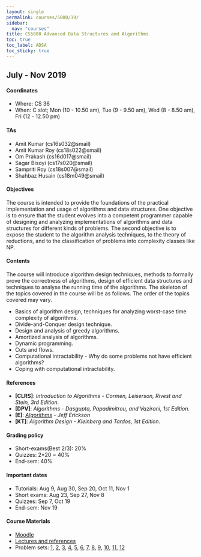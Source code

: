 ```yaml
---
layout: single
permalink: courses/5800/19/
sidebar:
  nav: "courses"
title: CS5800 Advanced Data Structures and Algorithms
toc: true
toc_label: ADSA
toc_sticky: true
---
```


## July - Nov 2019

#### Coordinates
- Where: CS 36
- When: C slot; Mon (10 - 10.50 am), Tue (9 - 9.50 am), Wed (8 - 8.50 am), Fri (12 - 12.50 pm)

#### TAs
- Amit Kumar (cs16s032@smail)
- Amit Kumar Roy (cs18s022@smail)
- Om Prakash (cs16d017@smail)
- Sagar Bisoyi (cs17s020@smail)
- Sampriti Roy (cs18s007@smail)
- Shahbaz Husain (cs18m049@smail)

#### Objectives
The course is intended to provide the foundations of the practical implementation and usage of algorithms and data structures. One objective is to ensure that the student evolves into a competent programmer capable of designing and analyzing implementations of algorithms and data structures for different kinds of problems. The second objective is to expose the student to the algorithm analysis techniques, to the theory of reductions, and to the classification of problems into complexity classes like NP.

#### Contents
The course will introduce algorithm design techniques, methods to formally prove the correctness of algorithms, design of efficient data structures and techniques to analyse the running time of the algorithms. The skeleton of the topics covered in the course will be as follows. The order of the topics covered may vary.

- Basics of algorithm design, techniques for analyzing worst-case time complexity of algorithms.
- Divide-and-Conquer design technique.
- Design and analysis of greedy algorithms.
- Amortized analysis of algorithms.
- Dynamic programming.
- Cuts and flows.
- Computational intractability - Why do some problems not have efficient algorithms?
- Coping with computational intractability.

#### References
 - **[CLRS]**: *Introduction to Algorithms* - *Cormen, Leiserson, Rivest and Stein, 3rd Edition.*
 - **[DPV]**: *Algorithms* - *Dasgupta, Papadimitrou, and Vazirani, 1st Edition.*
 - **[E]**: *[Algorithms](http://jeffe.cs.illinois.edu/teaching/algorithms/book/Algorithms-JeffE.pdf)* - *Jeff Erickson*
 - **[KT]**: *Algorithm Design* - *Kleinberg and Tardos, 1st Edition.*

#### Grading policy
 - Short-exams(Best 2/3): 20%
 - Quizzes: 2*20 = 40%
 - End-sem: 40%

#### Important dates
 - Tutorials: Aug 9, Aug 30, Sep 20, Oct 11, Nov 1
 - Short exams: Aug 23, Sep 27, Nov 8
 - Quizzes: Sep 7, Oct 19
 - End-sem: Nov 19

#### Course Materials
 - [Moodle](https://courses.iitm.ac.in/course/view.php?id=4892)
 - [Lectures and references]()
 - Problem sets: [1](https://drive.google.com/file/d/1jnNLRbWhcVQLHH8WTWz6huF339iJrywt/view?usp=sharing),
 [2](https://drive.google.com/open?id=1jwbrDjRg90UWCf3-IqeC4dKoYLoCOe7v),
 [3](https://drive.google.com/open?id=1h9nAEe4qMeBN8lhMg6ZAziipkQyR_yGZ),
 [4](https://drive.google.com/open?id=1IReTK4NkhaQbRYUJYFCHp6z_n020fesc),
 [5](https://drive.google.com/open?id=1rTMjUkGwDvQDqllwlyMz3uc0uvlfYOMK),
 [6](https://drive.google.com/open?id=1_DBp2zEN7bF9BJ-n7rCxkUUoZK0rKSwP),
 [7](https://drive.google.com/open?id=1F6ntSeyi01u78uHzjxwikDLmIEi9paaa),
 [8](https://drive.google.com/open?id=1jNEU5tzBgloJYLnks91QGRHFxfbkebTe),
 [9](https://drive.google.com/open?id=1EaKjYxLShwFRVravp0XvCLTVNJ-iVB6_),
 [10](https://drive.google.com/open?id=1gxez0IzxmFXerp8IRsFaeS_hsQGK8D1R),
 [11](https://drive.google.com/open?id=1LUFdLPdAgCosWBDBkrlOZpyyv8Zuu4iQ),
 [12](https://drive.google.com/open?id=1j0aXg3_GY5teCM4LkInmgJ27GjtFL25f)
